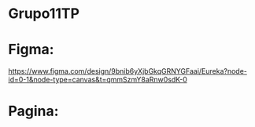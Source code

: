 # Grupo11TP

# Figma: 
https://www.figma.com/design/9bnib6yXjbGkqGRNYGFaai/Eureka?node-id=0-1&node-type=canvas&t=qmmSzmY8aRnw0sdK-0

# Pagina:
